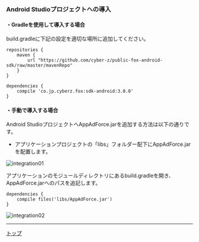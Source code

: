 ### Android Studioプロジェクトへの導入

#### ・Gradleを使用して導入する場合

build.gradleに下記の設定を適切な場所に追加してください。

```
repositories {
    maven {
        url "https://github.com/cyber-z/public-fox-android-sdk/raw/master/mavenRepo"
    }
}

dependencies {
    compile 'co.jp.cyberz.fox:sdk-android:3.0.0'
}
```


#### ・手動で導入する場合

Android StudioプロジェクトへAppAdForce.jarを追加する方法は以下の通りです。

* アプリケーションプロジェクトの「libs」フォルダー配下にAppAdForce.jarを配置します。


![integration01](./img01.png)

アプリケーションのモジュールディレクトリにあるbuild.gradleを開き、AppAdForce.jarへのパスを追記します。

```
dependencies {
	compile files('libs/AppAdForce.jar')
}
```

![integration02](./img02.png)


---
[トップ](/lang/ja/README.md)
